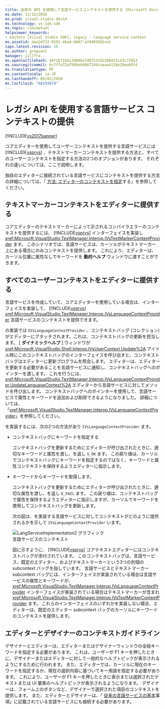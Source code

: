 ```yaml
---
title: 従来の API を使用して言語サービスコンテキストを提供する |Microsoft Docs
ms.date: 11/15/2016
ms.prod: visual-studio-dev14
ms.technology: vs-ide-sdk
ms.topic: conceptual
helpviewer_keywords:
- editors [Visual Studio SDK], legacy - language service context
ms.assetid: daa2df22-9181-4bad-b007-a7d40302bce1
caps.latest.revision: 15
ms.author: gregvanl
manager: jillfra
ms.openlocfilehash: 4471b71b612008ba7d0733c92286415cd3c3f6b3
ms.sourcegitcommit: 6cfffa72af599a9d667249caaaa411bb28ea69fd
ms.translationtype: MT
ms.contentlocale: ja-JP
ms.lasthandoff: 09/02/2020
ms.locfileid: "68193874"
---
```

# <a name="providing-a-language-service-context-by-using-the-legacy-api"></a>レガシ API を使用する言語サービス コンテキストの提供
[!INCLUDE[vs2017banner](../includes/vs2017banner.md)]

コアエディターを使用してユーザーコンテキストを提供する言語サービスには [!INCLUDE[vsprvs](../includes/vsprvs-md.md)] 、テキストマーカーコンテキストを提供する方法と、すべてのユーザーコンテキストを指定する方法の2つのオプションがあります。 それぞれの違いについては、ここで説明します。  
  
 独自のエディターに接続されている言語サービスにコンテキストを提供する方法の詳細については、「 [方法: エディターのコンテキストを指定](../extensibility/how-to-provide-context-for-editors.md)する」を参照してください。  
  
## <a name="provide-text-marker-context-to-the-editor"></a>テキストマーカーコンテキストをエディターに提供する  
 コアエディターのテキストマーカーによって示されるコンパイラエラーのコンテキストを提供するには、 [!INCLUDE[vsprvs](../includes/vsprvs-md.md)] インターフェイスを実装し <xref:Microsoft.VisualStudio.TextManager.Interop.IVsTextMarkerContextProvider> ます。 このシナリオでは、言語サービスは、カーソルがテキストマーカー上にある場合にのみコンテキストを提供します。 これにより、エディターは、カーソル位置に属性なしでキーワードを **動的ヘルプ** ウィンドウに渡すことができます。  
  
## <a name="provide-all-user-context-to-the-editor"></a>すべてのユーザーコンテキストをエディターに提供する  
 言語サービスを作成していて、コアエディターを使用している場合は、インターフェイスを実装して、 [!INCLUDE[vsprvs](../includes/vsprvs-md.md)] <xref:Microsoft.VisualStudio.TextManager.Interop.IVsLanguageContextProvider> 言語サービスのコンテキストを提供できます。  
  
 の実装では `IVsLanguageContextProvider` 、コンテキストバッグ (コレクション) がエディターにアタッチされます。これは、コンテキストバッグの更新を担当します。 [ **ダイナミックヘルプ** ] ウィンドウが <xref:Microsoft.VisualStudio.Shell.Interop.IVsUserContext.Update%2A> アイドル時にこのコンテキストバッグのインターフェイスを呼び出すと、コンテキストバッグはエディターに更新プログラムを照会します。 エディターは、エディターを更新する必要があることを言語サービスに通知し、コンテキストバッグへのポインターを渡します。 これを行うには、 <xref:Microsoft.VisualStudio.TextManager.Interop.IVsLanguageContextProvider.UpdateLanguageContext%2A> エディターから言語サービスに対してメソッドを呼び出します。 コンテキストバッグへのポインターを使用して、言語サービスで属性とキーワードを追加および削除できるようになりました。 詳細については、「<xref:Microsoft.VisualStudio.TextManager.Interop.IVsLanguageContextProvider>」を参照してください。  
  
 を実装するには、次の2つの方法があり `IVsLanguageContextProvider` ます。  
  
- コンテキストバッグにキーワードを指定する  
  
   コンテキストバッグを更新するためにエディターが呼び出されたときに、適切なキーワードと属性を渡し、を返し `S_OK` ます。 この戻り値は、カーソルでコンテキストバッグにキーワードを指定するのではなく、キーワードと属性コンテキストを保持するようエディターに指示します。  
  
- キーワードからキーワードを取得します。  
  
   コンテキストバッグを更新するためにエディターが呼び出されたときに、適切な属性を渡し、を返し `E_FAIL` ます。 この戻り値は、コンテキストバッグで属性を保持するようエディターに指示しますが、カーソルでキーワードを使用してコンテキストバッグを更新します。  
  
  次の図は、を実装する言語サービスに対してコンテキストがどのように提供されるかを示して `IVsLanguageContextProvider` います。  
  
  ![LangServiceImplementation2 グラフィック](../extensibility/media/vslanguageservice2.gif "vsLanguageService2")  
  言語サービスのコンテキスト  
  
  図に示すように、 [!INCLUDE[vsprvs](../includes/vsprvs-md.md)] コアテキストエディターにはコンテキストバッグが添付されています。 このコンテキストバッグは、言語サービス、既定のエディター、およびテキストマーカーという3つの別個の subcontext バッグを指しています。 言語サービスとテキストマーカー subcontext バッグには、インターフェイスが実装されている場合は言語サービスの属性とキーワードが、 <xref:Microsoft.VisualStudio.TextManager.Interop.IVsLanguageContextProvider> インターフェイスが実装されている場合はテキストマーカーが含まれ <xref:Microsoft.VisualStudio.TextManager.Interop.IVsTextMarkerContextProvider> ます。 これらのインターフェイスのいずれかを実装しない場合、エディターは、既定のエディター subcontext バッグのカーソルにキーワードのコンテキストを提供します。  
  
## <a name="context-guidelines-for-editors-and-designers"></a>エディターとデザイナーのコンテキストガイドライン  
 デザイナーとエディターは、エディターまたはデザイナーウィンドウの全般キーワードを指定する必要があります。 これは、ユーザーが F1 キーを押したときに、デザイナーまたはエディターに対して一般的なヘルプトピックが表示されるようにするために行われます。 また、エディターでは、カーソルに現在のキーワードを指定するか、現在の選択内容に基づいてキー用語を指定する必要があります。 これにより、ユーザーが F1 キーを押したときに表示または選択されたテキストまたは UI 要素のヘルプトピックが表示されるようになります。 デザイナーは、フォーム上のボタンなど、デザイナーで選択された項目のコンテキストを提供します。 また、エディターとデザイナーは、「 [従来の言語サービスの基本](../extensibility/internals/legacy-language-service-essentials.md)事項」に記載されている言語サービスにも接続する必要があります。
